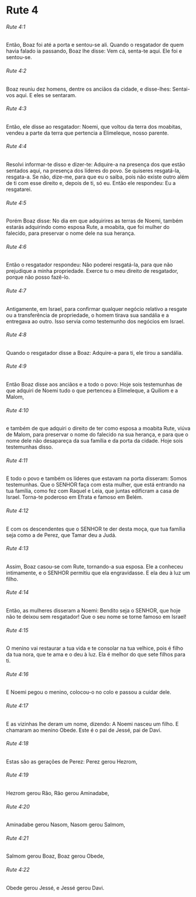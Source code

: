 # Rute 4

###### Rute 4:1

Então, Boaz foi até a porta e sentou-se ali. Quando o resgatador de quem havia falado ia passando, Boaz lhe disse: Vem cá, senta-te aqui. Ele foi e sentou-se.

###### Rute 4:2

Boaz reuniu dez homens, dentre os anciãos da cidade, e disse-lhes: Sentai-vos aqui. E eles se sentaram.

###### Rute 4:3

Então, ele disse ao resgatador: Noemi, que voltou da terra dos moabitas, vendeu a parte da terra que pertencia a Elimeleque, nosso parente.

###### Rute 4:4

Resolvi informar-te disso e dizer-te: Adquire-a na presença dos que estão sentados aqui, na presença dos líderes do povo. Se quiseres resgatá-la, resgata-a. Se não, dize-me, para que eu o saiba, pois não existe outro além de ti com esse direito e, depois de ti, só eu. Então ele respondeu: Eu a resgatarei.

###### Rute 4:5

Porém Boaz disse: No dia em que adquirires as terras de Noemi, também estarás adquirindo como esposa Rute, a moabita, que foi mulher do falecido, para preservar o nome dele na sua herança.

###### Rute 4:6

Então o resgatador respondeu: Não poderei resgatá-la, para que não prejudique a minha propriedade. Exerce tu o meu direito de resgatador, porque não posso fazê-lo.

###### Rute 4:7

Antigamente, em Israel, para confirmar qualquer negócio relativo a resgate ou a transferência de propriedade, o homem tirava sua sandália e a entregava ao outro. Isso servia como testemunho dos negócios em Israel.

###### Rute 4:8

Quando o resgatador disse a Boaz: Adquire-a para ti, ele tirou a sandália.

###### Rute 4:9

Então Boaz disse aos anciãos e a todo o povo: Hoje sois testemunhas de que adquiri de Noemi tudo o que pertenceu a Elimeleque, a Quiliom e a Malom,

###### Rute 4:10

e também de que adquiri o direito de ter como esposa a moabita Rute, viúva de Malom, para preservar o nome do falecido na sua herança, e para que o nome dele não desapareça da sua família e da porta da cidade. Hoje sois testemunhas disso.

###### Rute 4:11

E todo o povo e também os líderes que estavam na porta disseram: Somos testemunhas. Que o SENHOR faça com esta mulher, que está entrando na tua família, como fez com Raquel e Leia, que juntas edificram a casa de Israel. Torna-te poderoso em Efrata e famoso em Belém.

###### Rute 4:12

E com os descendentes que o SENHOR te der desta moça, que tua família seja como a de Perez, que Tamar deu a Judá.

###### Rute 4:13

Assim, Boaz casou-se com Rute, tornando-a sua esposa. Ele a conheceu intimamente, e o SENHOR permitiu que ela engravidasse. E ela deu à luz um filho.

###### Rute 4:14

Então, as mulheres disseram a Noemi: Bendito seja o SENHOR, que hoje não te deixou sem resgatador! Que o seu nome se torne famoso em Israel!

###### Rute 4:15

O menino vai restaurar a tua vida e te consolar na tua velhice, pois é filho da tua nora, que te ama e o deu à luz. Ela é melhor do que sete filhos para ti.

###### Rute 4:16

E Noemi pegou o menino, colocou-o no colo e passou a cuidar dele.

###### Rute 4:17

E as vizinhas lhe deram um nome, dizendo: A Noemi nasceu um filho. E chamaram ao menino Obede. Este é o pai de Jessé, pai de Davi.

###### Rute 4:18

Estas são as gerações de Perez: Perez gerou Hezrom,

###### Rute 4:19

Hezrom gerou Rão, Rão gerou Aminadabe,

###### Rute 4:20

Aminadabe gerou Nasom, Nasom gerou Salmom,

###### Rute 4:21

Salmom gerou Boaz, Boaz gerou Obede,

###### Rute 4:22

Obede gerou Jessé, e Jessé gerou Davi.


